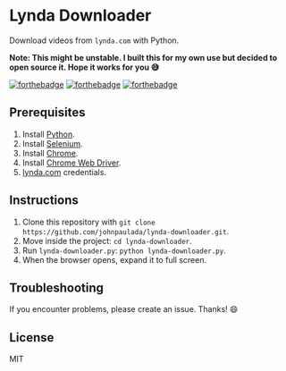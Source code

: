 # Lynda Downloader
Download videos from `lynda.com` with Python.

**Note: This might be unstable. I built this for my own use but decided to open source it. Hope it works for you :sweat_smile:**

[![forthebadge](http://forthebadge.com/images/badges/made-with-python.svg)](http://forthebadge.com)
[![forthebadge](http://forthebadge.com/images/badges/built-with-love.svg)](http://forthebadge.com)
[![forthebadge](http://forthebadge.com/images/badges/made-with-crayons.svg)](http://forthebadge.com)

## Prerequisites
1. Install [Python](https://www.python.org/downloads/).
2. Install [Selenium](http://selenium-python.readthedocs.io/installation.html).
3. Install [Chrome](https://www.google.com/chrome/browser/desktop/).
4. Install [Chrome Web Driver](https://sites.google.com/a/chromium.org/chromedriver/getting-started).
5. [lynda.com](https://www.lynda.com/) credentials.

## Instructions
1. Clone this repository with `git clone https://github.com/johnpaulada/lynda-downloader.git`.
2. Move inside the project: `cd lynda-downloader`.
3. Run `lynda-downloader.py`: `python lynda-downloader.py`.
4. When the browser opens, expand it to full screen.

## Troubleshooting
If you encounter problems, please create an issue. Thanks! :smile:

## License
MIT
